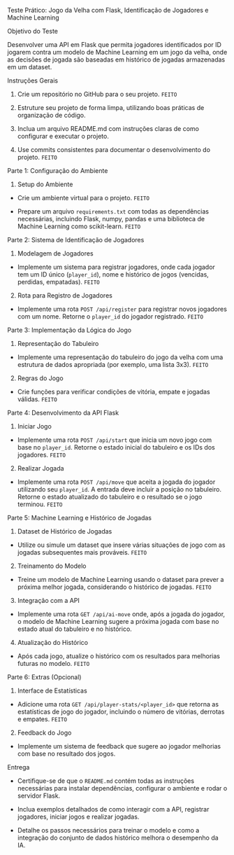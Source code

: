 Teste Prático: Jogo da Velha com Flask, Identificação de Jogadores e Machine Learning

 

Objetivo do Teste

Desenvolver uma API em Flask que permita jogadores identificados por ID jogarem contra um modelo de Machine Learning em um jogo da velha, onde as decisões de jogada são baseadas em histórico de jogadas armazenadas em um dataset.

 

Instruções Gerais

1. Crie um repositório no GitHub para o seu projeto. `FEITO`

2. Estruture seu projeto de forma limpa, utilizando boas práticas de organização de código. 

3. Inclua um arquivo README.md com instruções claras de como configurar e executar o projeto.

4. Use commits consistentes para documentar o desenvolvimento do projeto. `FEITO`

 
Parte 1: Configuração do Ambiente

 
1. Setup do Ambiente

- Crie um ambiente virtual para o projeto. `FEITO`

- Prepare um arquivo `requirements.txt` com todas as dependências necessárias, incluindo Flask, numpy, pandas e uma biblioteca de Machine Learning como scikit-learn. `FEITO`

Parte 2: Sistema de Identificação de Jogadores

1. Modelagem de Jogadores

- Implemente um sistema para registrar   jogadores, onde cada jogador tem um ID único (`player_id`), nome e histórico de jogos (vencidas, perdidas, empatadas).
`FEITO`

2. Rota para Registro de Jogadores

- Implemente uma rota `POST /api/register` para registrar novos jogadores com um nome. Retorne o `player_id` do jogador registrado. `FEITO`

 
Parte 3: Implementação da Lógica do Jogo
1. Representação do Tabuleiro

- Implemente uma representação do tabuleiro do jogo da velha com uma estrutura de dados apropriada (por exemplo, uma lista 3x3). `FEITO`

2. Regras do Jogo

- Crie funções para verificar condições de vitória, empate e jogadas válidas.
`FEITO`

Parte 4: Desenvolvimento da API Flask

1. Iniciar Jogo

- Implemente uma rota `POST /api/start` que inicia um novo jogo com base no `player_id`. Retorne o estado inicial do tabuleiro e os IDs dos jogadores. `FEITO`


2. Realizar Jogada

- Implemente uma rota `POST /api/move` que aceita a jogada do jogador utilizando seu `player_id`. A entrada deve incluir a posição no tabuleiro. Retorne o estado atualizado do tabuleiro e o resultado se o jogo terminou.
`FEITO`
 
Parte 5: Machine Learning e Histórico de Jogadas

1. Dataset de Histórico de Jogadas

- Utilize ou simule um dataset que insere várias situações de jogo com as jogadas subsequentes mais prováveis. `FEITO`

2. Treinamento do Modelo

- Treine um modelo de Machine Learning usando o dataset para prever a próxima melhor jogada, considerando o histórico de jogadas. `FEITO`

3. Integração com a API

- Implemente uma rota `GET /api/ai-move` onde, após a jogada do jogador, o modelo de Machine Learning sugere a próxima jogada com base no estado atual do tabuleiro e no histórico.

4. Atualização do Histórico

- Após cada jogo, atualize o histórico com os resultados para melhorias futuras no modelo. `FEITO`


Parte 6: Extras (Opcional)

1. Interface de Estatísticas

- Adicione uma rota `GET /api/player-stats/<player_id>` que retorna as estatísticas de jogo do jogador, incluindo o número de vitórias, derrotas e empates. `FEITO`

2. Feedback do Jogo

- Implemente um sistema de feedback que sugere ao jogador melhorias com base no resultado dos jogos.

Entrega

- Certifique-se de que o `README.md` contém todas as instruções necessárias para instalar dependências, configurar o ambiente e rodar o servidor Flask.

- Inclua exemplos detalhados de como interagir com a API, registrar jogadores, iniciar jogos e realizar jogadas.

- Detalhe os passos necessários para treinar o modelo e como a integração do conjunto de dados histórico melhora o desempenho da IA.

 